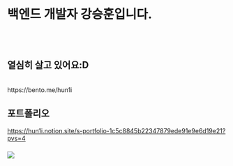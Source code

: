 <h1>백엔드 개발자 강승훈입니다.</h1>
<br><br>
<h2> 열심히 살고 있어요:D</h2><br> 
https://bento.me/hun1i


## 포트폴리오
https://hun1i.notion.site/s-portfolio-1c5c8845b22347879ede91e9e6d19e21?pvs=4

<h3><a href="https://www.instagram.com/s.hoon__e/"><img src="https://img.shields.io/badge/Instagram-F557DA?style=flat-square&logo=instagram&logoColor=white"></a></h3> 



   
  
 
 
  
